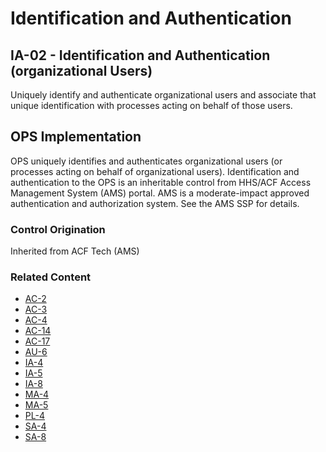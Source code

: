 # Identification and Authentication
## IA-02 - Identification and Authentication (organizational Users)

Uniquely identify and authenticate organizational users and associate that unique identification with processes acting on behalf of those users.

## OPS Implementation

OPS uniquely identifies and authenticates organizational users (or processes acting on behalf of organizational users). Identification and authentication to the OPS  is an inheritable control from HHS/ACF Access Management System (AMS) portal. AMS is a moderate-impact approved authentication and authorization system. See the AMS SSP for details.

### Control Origination

Inherited from ACF Tech (AMS)

### Related Content

* [AC-2](../ac/ac-02.md)
* [AC-3](../ac/ac-03.md)
* [AC-4](../ac/ac-04.md)
* [AC-14](../ac/ac-14.md)
* [AC-17](../ac/ac-17.md)
* [AU-6](../au/au-06.md)
* [IA-4](./ia-04.md)
* [IA-5](./ia-05.md)
* [IA-8](./ia-08.md)
* [MA-4](../ma/ma-04.md)
* [MA-5](../ma/ma-05.md)
* [PL-4](../pl/pl-04.md)
* [SA-4](../sa/sa-04.md)
* [SA-8](../sa/sa-08.md)
